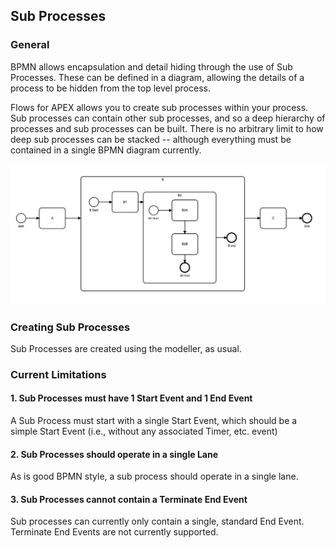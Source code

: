 ## Sub Processes

### General

BPMN allows encapsulation and detail hiding through the use of Sub Processes.  These can be defined in a diagram, allowing the details of a process to be hidden from the top level process.

Flows for APEX allows you to create sub processes within your process.  Sub processes can contain other sub processes, and so a deep hierarchy of processes and sub processes can be built.  There is no arbitrary limit to how deep sub processes can be stacked -- although everything must be contained in a single BPMN diagram currently.

![Nested Sub Processes](images/nestedSubProcesses.png "Nested Sub Processes")

### Creating Sub Processes

Sub Processes are created using the modeller, as usual.

### Current Limitations

#### 1. Sub Processes must have 1 Start Event and 1 End Event

A Sub Process must start with a single Start Event, which should be a simple Start Event (i.e., without any associated Timer, etc. event)

#### 2. Sub Processes should operate in a single Lane

As is good BPMN style, a sub process should operate in a single lane.

#### 3. Sub Processes cannot contain a Terminate End Event

Sub processes can currently only contain a single, standard End Event.  Terminate End Events are not currently supported.
